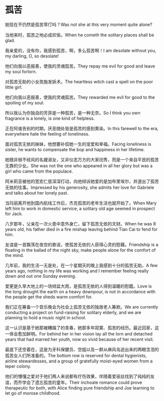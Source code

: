 # 孤苦

<p><span class="chinese">她现在不仍然是孤苦零仃吗？</span><span class="english">Was not she at this very moment quite alone?</span></p>

<p><span class="chinese">当他来时，孤苦之地必成欢愉。</span><span class="english">When he cometh the solitary places shall be glad.</span></p>

<p><span class="chinese">我亲爱的，没有你，我感到孤苦，啊，多么孤苦啊！</span><span class="english">I am desolate without you, my darling, O, so desolate!</span></p>

<p><span class="chinese">他们向我以恶报善，使我的灵魂孤苦。</span><span class="english">They repay me evil for good and leave my soul forlorn.</span></p>

<p><span class="chinese">对孤苦无助的小女孩施发妖术。</span><span class="english">The heartless witch cast a spell on the poor little girl.</span></p>

<p><span class="chinese">他们向我以恶报善，使我的灵魂孤苦。</span><span class="english">They rewarded me evil for good to the spoiling of my soul.</span></p>

<p><span class="chinese">所以我认为你独自的芳菲是一种孤苦，是一种无奈。</span><span class="english">So I think you own fragrance is a lonely, is one kind of helpless.</span></p>

<p><span class="chinese">正在阿谁告别的时期，厌恶随处皆是孤苦的感到熏染。</span><span class="english">In this farewell to the era, everywhere hate the feeling of loneliness.</span></p>

<p><span class="chinese">面对孤苦无依的妹妹，他想要补偿她一生的宠爱和幸福。</span><span class="english">Facing loneliness is sister, he wants to compensate the bop and happiness in her lifetime.</span></p>

<p><span class="chinese">她既非弱不经风的名嫒淑女，又非仪态万方的大家闰秀，而是一个来自平民的孤苦无靠的少女。</span><span class="english">She was not the one who appeared in all her glory but was a girl who came from the populace.</span></p>

<p><span class="chinese">阿米莉亚被他的宽宏仁慈深深打动，向他倾诉她爱的是加布里埃尔，并道出了孤苦无依的往事。</span><span class="english">Impressed by his generosity, she admits her love for Gabriele and talks about her lonely past.</span></p>

<p><span class="chinese">当玛丽离开他到国内航线工作后，杰克孤苦的老年生活也就开始了。</span><span class="english">When Mary left him to work in domestic service, a solitary old age seemed in prospect for Jack.</span></p>

<p><span class="chinese">八岁那年，父亲在一次火患中意外身亡，留下孤苦无依的天财。</span><span class="english">When he was 8 years old, his father died in a fire mishap leaving behind Tian Cai to fend for him.</span></p>

<p><span class="chinese">友谊是一首飘荡在夜空的歌谣，使孤苦无依的人获得心灵的慰藉。</span><span class="english">Friendship is a floating in the ballad of the night sky, make people alone for the comfort of the mind.</span></p>

<p><span class="chinese">几年前，我的生活一无是处，在一个星期天的晚上我感到十分的孤苦无助。</span><span class="english">A few years ago, nothing in my life was working and I remember feeling really down and out one Sunday evening.</span></p>

<p><span class="chinese">爱更是久旱大地上的一场倾盆大雨，是孤苦无依的人得到温暖的慰籍。</span><span class="english">Love is the long drought the earth on a heavy downpour, is not in accordance with the people get the sheds warm comfort for.</span></p>

<p><span class="chinese">我们正在筹备一个音乐晚会为社会上孤苦无依的独居老人筹款。</span><span class="english">We are currently conducting a project on fund-raising for solitary elderly, and we are planning to hold a music night in school.</span></p>

<p><span class="chinese">这一认识是基于她那被糟蹋了的青春，她那多年寂寞、孤苦的经历。最近回家，这一体会愈加鲜明。</span><span class="english">For behind her in her vision lay all the lorn and detached years that had marred her youth, now so vivid because of her recent visit.</span></p>

<p><span class="chinese">最底下还空着在，这是为牙科保健员、空姐以及一群从麻风岛逃出来的两眼含泪的孤苦女人们所准备的。</span><span class="english">The bottom row is reserved for dental hygienists, airline stewardesses, and a group of gratefully moist-eyed women from a leper colony.</span></p>

<p><span class="chinese">他们的懵懂之爱对于他们两人来说都有疗伤效果，伴随着爱丽丝找到了纯纯的友谊，而乔学会了遗忘孤苦的童年。</span><span class="english">Their inchoate romance could prove therapeutic for both, with Alice finding pure friendship and Joe learning to let go of morose childhood.</span></p>

